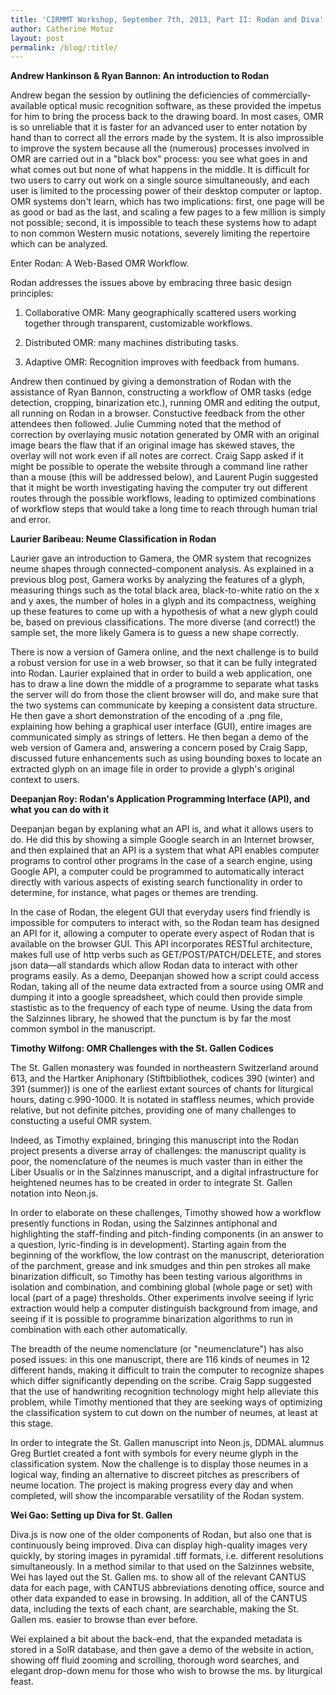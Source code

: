 ```yaml
---
title: 'CIRMMT Workshop, September 7th, 2013, Part II: Rodan and Diva'
author: Catherine Motuz
layout: post
permalink: /blog/:title/
---
```


**Andrew Hankinson & Ryan Bannon: An introduction to Rodan**

Andrew began the session by outlining the deficiencies of commercially-available optical music recognition software, as these provided the impetus for him to bring the process back to the drawing board. In most cases, OMR is so unreliable that it is faster for an advanced user to enter notation by hand than to correct all the errors made by the system. It is also improssible to improve the system because all the (numerous) processes involved in OMR are carried out in a "black box" process: you see what goes in and what comes out but none of what happens in the middle. It is difficult for two users to carry out work on a single source simultaneously, and each user is limited to the processing power of their desktop computer or laptop. OMR systems don't learn, which has two implications: first, one page will be as good or bad as the last, and scaling a few pages to a few million is simply not possible; second, it is impossible to teach these systems how to adapt to non common Western music notations, severely limiting the repertoire which can be analyzed.

Enter Rodan: A Web-Based OMR Workflow.

Rodan addresses the issues above by embracing three basic design principles:

1. Collaborative OMR: Many geographically scattered users working together through transparent, customizable workflows.

2. Distributed OMR: many machines distributing tasks.

3. Adaptive OMR: Recognition improves with feedback from humans.

Andrew then continued by giving a demonstration of Rodan with the assistance of Ryan Bannon, constructing a workflow of OMR tasks (edge detection, cropping, binarization etc.), running OMR and editing the output, all running on Rodan in a browser. Constuctive feedback from the other attendees then followed. Julie Cumming noted that the method of correction by overlaying music notation generated by OMR with an original image bears the flaw that if an original image has skewed staves, the overlay will not work even if all notes are correct. Craig Sapp asked if it might be possible to operate the website through a command line rather than a mouse (this will be addressed below), and Laurent Pugin suggested that it might be worth investigating having the computer try out different routes through the possible workflows, leading to optimized combinations of workflow steps that would take a long time to reach through human trial and error.

**Laurier Baribeau: Neume Classification in Rodan**

Laurier gave an introduction to Gamera, the OMR system that recognizes neume shapes through connected-component analysis. As explained in a previous blog post, Gamera works by analyzing the features of a glyph, measuring things such as the total black area, black-to-white ratio on the x and y axes, the number of holes in a glyph and its compactness, weighing up these features to come up with a hypothesis of what a new glyph could be, based on previous classifications. The more diverse (and correct!) the sample set, the more likely Gamera is to guess a new shape correctly.

There is now a version of Gamera online, and the next challenge is to build a robust version for use in a web browser, so that it can be fully integrated into Rodan. Laurier explained that in order to build a web application, one has to draw a line down the middle of a programme to separate what tasks the server will do from those the client browser will do, and make sure that the two systems can communicate by keeping a consistent data structure. He then gave a short demonstration of the encoding of a .png file, explaining how behing a graphical user interface (GUI), entire images are communicated simply as strings of letters. He then began a demo of the web version of Gamera and, answering a concern posed by Craig Sapp, discussed future enhancements such as using bounding boxes to locate an extracted glyph on an image file in order to provide a glyph's original context to users.

**Deepanjan Roy: Rodan's Application Programming Interface (API), and what you can do with it**

Deepanjan began by explaning what an API is, and what it allows users to do. He did this by showing a simple Google search in an Internet browser, and then explained that an API is a system that what API enables computer programs to control other programs  In the case of a search engine, using Google API, a computer could be programmed to automatically interact directly with various aspects of existing search functionality in order to determine, for instance, what pages or themes are trending.

In the case of Rodan, the elegent GUI that everyday users find friendly is impossible for computers to interact with, so the Rodan team has designed an API for it, allowing a computer to operate every aspect of Rodan that is available on the browser GUI. This API incorporates RESTful architecture, makes full use of http verbs such as GET/POST/PATCH/DELETE, and stores json data—all standards which allow Rodan data to interact with other programs easily. As a demo, Deepanjan showed how a script could access Rodan, taking all of the neume data extracted from a source using OMR and dumping it into a google spreadsheet, which could then provide simple stastistic as to the frequency of each type of neume. Using the data from the Salzinnes library, he showed that the punctum is by far the most common symbol in the manuscript.  

**Timothy Wilfong: OMR Challenges with the St. Gallen Codices**

The St. Gallen monastery was founded in northeastern Switzerland around 613, and the Hartker Aniphonary (Stiftbibliothek, codices 390 (winter) and 391 (summer)) is one of the earliest extant sources of chants for liturgical hours, dating c.990-1000. It is notated in staffless neumes, which provide relative, but not definite pitches, providing one of many challenges to constucting a useful OMR system.

Indeed, as Timothy explained, bringing this manuscript into the Rodan project presents a diverse array of challenges: the manuscript quality is poor, the nomenclature of the neumes is much vaster than in either the Liber Usualis or in the Salzinnes manuscript, and a digital infrastructure for heightened neumes has to be created in order to integrate St. Gallen notation into Neon.js.

In order to elaborate on these challenges, Timothy showed how a workflow presently functions in Rodan, using the Salzinnes antiphonal and highlighting the staff-finding and pitch-finding components (in an answer to a question, lyric-finding is in development). Starting again from the beginning of the workflow, the low contrast on the manuscript, deterioration of the parchment, grease and ink smudges and thin pen strokes all make binarization difficult, so Timothy has been testing various algorithms in isolation and combination, and combining global (whole page or set) with local (part of a page) thresholds. Other experiments involve seeing if lyric extraction would help a computer distinguish background from image, and seeing if it is possible to programme binarization algorithms to run in combination with each other automatically.

The breadth of the neume nomenclature (or "neumenclature") has also posed issues: in this one manuscript, there are 116 kinds of neumes in 12 different hands, making it difficult to train the computer to recognize shapes which differ significantly depending on the scribe. Craig Sapp suggested that the use of handwriting recognition technology might help alleviate this problem, while Timothy mentioned that they are seeking ways of optimizing the classification system to cut down on the number of neumes, at least at this stage.

In order to integrate the St. Gallen manuscript into Neon.js, DDMAL alumnus Greg Burtlet created a font with symbols for every neume glyph in the classification system. Now the challenge is to display those neumes in a logical way, finding an alternative to discreet pitches as prescribers of neume location. The project is making progress every day and when completed, will show the incomparable versatility of the Rodan system.

**Wei Gao: Setting up Diva for St. Gallen**

Diva.js is now one of the older components of Rodan, but also one that is continuously being improved. Diva can display high-quality images very quickly, by storing images in pyramidal .tiff formats, i.e. different resolutions simultaneously. In a method similar to that used on the Salzinnes website, Wei has layed out the St. Gallen ms. to show all of the relevant CANTUS data for each page, with CANTUS abbreviations denoting office, source and other data expanded to ease in browsing. In addition, all of the CANTUS data, including the texts of each chant, are searchable, making the St. Gallen ms. easier to browse than ever before.

Wei explained a bit about the back-end, that the expanded metadata is stored in a SolR database, and then gave a demo of the website in action, showing off fluid zooming and scrolling, thorough word searches, and elegant drop-down menu for those who wish to browse the ms. by liturgical feast.
